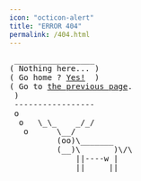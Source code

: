 ```yaml
---
icon: "octicon-alert"
title: "ERROR 404"
permalink: /404.html
---
```


<pre>
 _________________
( Nothing here... )
( Go home ? <a href="http://blasterbug.github.io/">Yes!</a>  )
( Go to <a href="#" onclick="window.history.back()" >the previous page</span></a>.
 )
 -----------------
 o
  o   \_\_    _/_/
   o      \__/
          (oo)\_______
          (__)\       )\/\
              ||----w |
              ||     ||
</pre>
